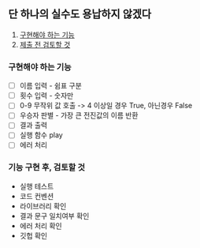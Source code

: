 ## 단 하나의 실수도 용납하지 않겠다

1. [구현해야 하는 기능](#구현해야-하는-기능)
2. [제출 전 검토할 것](#기능-구현-후-검토할-것)

### 구현해야 하는 기능

- [ ] 이름 입력 - 쉼표 구분
- [ ] 횟수 입력 - 숫자만
- [ ] 0-9 무작위 값 호출 -> 4 이상일 경우 True, 아닌경우 False
- [ ] 우승자 판별 - 가장 큰 전진값의 이름 반환
- [ ] 결과 출력
- [ ] 실행 함수 play
- [ ] 에러 처리

### 기능 구현 후, 검토할 것

- 실행 테스트
- 코드 컨벤션
- 라이브러리 확인
- 결과 문구 일치여부 확인
- 에러 처리 확인
- 깃헙 확인
